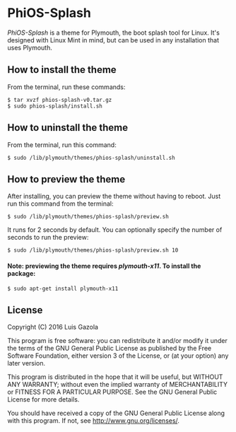 # PhiOS-Splash

*PhiOS-Splash* is a theme for Plymouth, the boot splash tool for Linux. It's designed with Linux Mint in mind, but can be used in any installation that uses Plymouth.

## How to install the theme
From the terminal, run these commands:

    $ tar xvzf phios-splash-v0.tar.gz
    $ sudo phios-splash/install.sh

## How to uninstall the theme
From the terminal, run this command:

    $ sudo /lib/plymouth/themes/phios-splash/uninstall.sh

## How to preview the theme
After installing, you can preview the theme without having to reboot. Just run this command from the terminal:

    $ sudo /lib/plymouth/themes/phios-splash/preview.sh

It runs for 2 seconds by default. You can optionally specify the number of seconds to run the preview:

    $ sudo /lib/plymouth/themes/phios-splash/preview.sh 10

#### Note: previewing the theme requires *plymouth-x11*. To install the package:

    $ sudo apt-get install plymouth-x11


## License

Copyright (C) 2016  Luis Gazola

This program is free software: you can redistribute it and/or modify
it under the terms of the GNU General Public License as published by
the Free Software Foundation, either version 3 of the License, or
(at your option) any later version.

This program is distributed in the hope that it will be useful,
but WITHOUT ANY WARRANTY; without even the implied warranty of
MERCHANTABILITY or FITNESS FOR A PARTICULAR PURPOSE.  See the
GNU General Public License for more details.

You should have received a copy of the GNU General Public License
along with this program.  If not, see <http://www.gnu.org/licenses/>.
